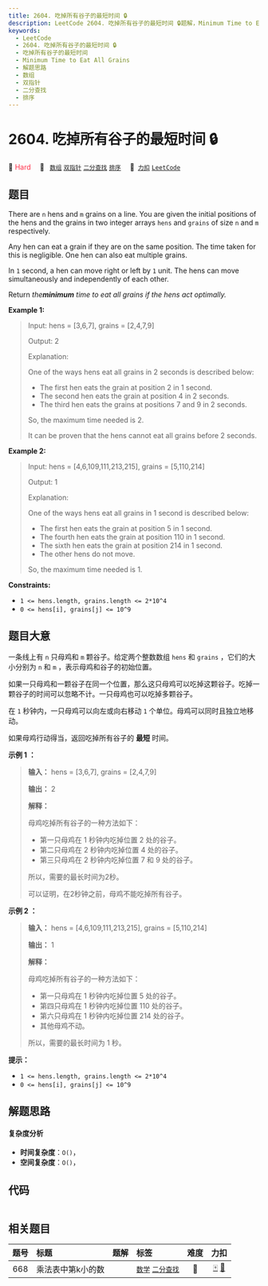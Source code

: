```yaml
---
title: 2604. 吃掉所有谷子的最短时间 🔒
description: LeetCode 2604. 吃掉所有谷子的最短时间 🔒题解，Minimum Time to Eat All Grains，包含解题思路、复杂度分析以及完整的 JavaScript 代码实现。
keywords:
  - LeetCode
  - 2604. 吃掉所有谷子的最短时间 🔒
  - 吃掉所有谷子的最短时间
  - Minimum Time to Eat All Grains
  - 解题思路
  - 数组
  - 双指针
  - 二分查找
  - 排序
---
```


# 2604. 吃掉所有谷子的最短时间 🔒

🔴 <font color=#ff334b>Hard</font>&emsp; 🔖&ensp; [`数组`](/tag/array.md) [`双指针`](/tag/two-pointers.md) [`二分查找`](/tag/binary-search.md) [`排序`](/tag/sorting.md)&emsp; 🔗&ensp;[`力扣`](https://leetcode.cn/problems/minimum-time-to-eat-all-grains) [`LeetCode`](https://leetcode.com/problems/minimum-time-to-eat-all-grains)

## 题目

There are `n` hens and `m` grains on a line. You are given the initial
positions of the hens and the grains in two integer arrays `hens` and `grains`
of size `n` and `m` respectively.

Any hen can eat a grain if they are on the same position. The time taken for
this is negligible. One hen can also eat multiple grains.

In `1` second, a hen can move right or left by `1` unit. The hens can move
simultaneously and independently of each other.

Return _the**minimum** time to eat all grains if the hens act optimally._



**Example 1:**

> Input: hens = [3,6,7], grains = [2,4,7,9]
> 
> Output: 2
> 
> Explanation: 
> 
> One of the ways hens eat all grains in 2 seconds is described below:
> - The first hen eats the grain at position 2 in 1 second. 
> - The second hen eats the grain at position 4 in 2 seconds. 
> - The third hen eats the grains at positions 7 and 9 in 2 seconds. 
> 
> So, the maximum time needed is 2.
> 
> It can be proven that the hens cannot eat all grains before 2 seconds.

**Example 2:**

> Input: hens = [4,6,109,111,213,215], grains = [5,110,214]
> 
> Output: 1
> 
> Explanation: 
> 
> One of the ways hens eat all grains in 1 second is described below:
> - The first hen eats the grain at position 5 in 1 second. 
> - The fourth hen eats the grain at position 110 in 1 second.
> - The sixth hen eats the grain at position 214 in 1 second. 
> - The other hens do not move. 
> 
> So, the maximum time needed is 1.

**Constraints:**

  * `1 <= hens.length, grains.length <= 2*10^4`
  * `0 <= hens[i], grains[j] <= 10^9`


## 题目大意

一条线上有 `n` 只母鸡和 `m` 颗谷子。给定两个整数数组 `hens` 和 `grains` ，它们的大小分别为 `n` 和 `m`
，表示母鸡和谷子的初始位置。

如果一只母鸡和一颗谷子在同一个位置，那么这只母鸡可以吃掉这颗谷子。吃掉一颗谷子的时间可以忽略不计。一只母鸡也可以吃掉多颗谷子。

在 `1` 秒钟内，一只母鸡可以向左或向右移动 `1` 个单位。母鸡可以同时且独立地移动。

如果母鸡行动得当，返回吃掉所有谷子的 **最短** 时间。





**示例 1 ：**

> 
> 
> 
> 
> 
> **输入：** hens = [3,6,7], grains = [2,4,7,9]
> 
> **输出：** 2
> 
> **解释：**
> 
> 母鸡吃掉所有谷子的一种方法如下：
> - 第一只母鸡在 1 秒钟内吃掉位置 2 处的谷子。
> - 第二只母鸡在 2 秒钟内吃掉位置 4 处的谷子。
> - 第三只母鸡在 2 秒钟内吃掉位置 7 和 9 处的谷子。 
> 
> 所以，需要的最长时间为2秒。 
> 
> 可以证明，在2秒钟之前，母鸡不能吃掉所有谷子。

**示例 2 ：**

> 
> 
> 
> 
> 
> **输入：** hens = [4,6,109,111,213,215], grains = [5,110,214]
> 
> **输出：** 1
> 
> **解释：**
> 
> 母鸡吃掉所有谷子的一种方法如下：
> - 第一只母鸡在 1 秒钟内吃掉位置 5 处的谷子。
> - 第四只母鸡在 1 秒钟内吃掉位置 110 处的谷子。
> - 第六只母鸡在 1 秒钟内吃掉位置 214 处的谷子。
> - 其他母鸡不动。 
> 
> 所以，需要的最长时间为 1 秒。



**提示：**

  * `1 <= hens.length, grains.length <= 2*10^4`
  * `0 <= hens[i], grains[j] <= 10^9`


## 解题思路

#### 复杂度分析

- **时间复杂度**：`O()`，
- **空间复杂度**：`O()`，

## 代码

```javascript

```

## 相关题目

<!-- prettier-ignore -->
| 题号 | 标题 | 题解 | 标签 | 难度 | 力扣 |
| :------: | :------ | :------: | :------ | :------: | :------: |
| 668 | 乘法表中第k小的数 |  |  [`数学`](/tag/math.md) [`二分查找`](/tag/binary-search.md) | 🔴 | [🀄️](https://leetcode.cn/problems/kth-smallest-number-in-multiplication-table) [🔗](https://leetcode.com/problems/kth-smallest-number-in-multiplication-table) |